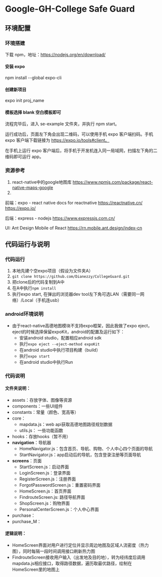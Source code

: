 # Google-GH-College Safe Guard


## 环境配置

### 环境搭建
下载 npm，地址：https://nodejs.org/en/download/

#### 安装 expo
npm install --global expo-cli

#### 创建新项目
expo init proj_name
#### 模板选择 blank 空白模板即可
流程完毕后，进入 se-example 文件夹，并执行 npm start。

运行成功后，页面左下角会出现二维码，可以使用手机 expo 客户端扫码。手机 expo 客户端下载链接为 https://expo.io/tools#client。

在手机上运行 expo 客户端后，将手机于开发机连入同一局域网，扫描左下角的二维码即可运行 app。

### 资源参考
1. react-native中的google地图库
https://www.npmjs.com/package/react-native-maps-google
2. 
前端：expo - react native 
docs for reactnative https://reactnative.cn/
https://expo.io/

后端：express - nodejs https://www.expressjs.com.cn/

UI: Ant Design Mobile of React https://rn.mobile.ant.design/index-cn


## 代码运行与说明
### 代码运行
1. 本地先建个空expo项目（假设为文件夹A）
2. `git clone https://github.com/Dianezzy/CollegeGuard.git`
3. 把clone后的代码复制到A中
4. 在A中执行`npm install`
5. 执行expo start, 在弹出的浏览器dev tool左下角可选LAN（需要同一网络）/Local（手机连usb）
### android环境说明
- 由于react-native高德地图模块不支持expo框架，因此我做了expo eject，eject的时候选择保留expoKit，android的配置及运行如下：
	- 安装android studio，配置相应android sdk
	- 执行`expo eject --eject-method expoKit`
	- 在android studio中执行项目构建（build）
	- 执行`expo start`
	- 在android studio中执行Run
### 代码说明
#### 文件夹说明：
- assets：存放字体、图像等资源
- components：一些UI组件
- constants：常量（颜色、宽高等）
- core： 
	- mapdata.js：web api获取高德地图路径规划数据
	- utils.js： 一些功能函数
- hooks：存放hooks（暂不用）
- **navigation**：导航器
	- HomeNavigator.js：包含首页、导航、购物、个人中心四个页面的导航
	- StartNavigator.js：app启动后的导航，包含登录注册等页面导航
- **screens**：页面
	- StartScreen.js：启动界面
	- LoginScreen.js：登录界面
	- RegisterScreen.js：注册界面
	- ForgotPasswordScreen.js：重置密码界面
	- HomeScreen.js：首页界面
	- FindrouteScreen.js: 路径导航界面
	- ShopScreen.js：购物界面
	- PersonalCenterScreen.js：个人中心界面
- purchase：
- purchase_M：
#### 逻辑说明：
- HomeScreen界面对用户进行定位并显示周边地图及区域人流密度（热力图），同时每隔一段时间调用接口刷新热力图
- FindrouteScreen接收用户输入（出发地及目的地），转为经纬度后调用mapdata.js相应接口，取得路径数据，遍历取最优路径，绘制在HomeScreen里的地图上